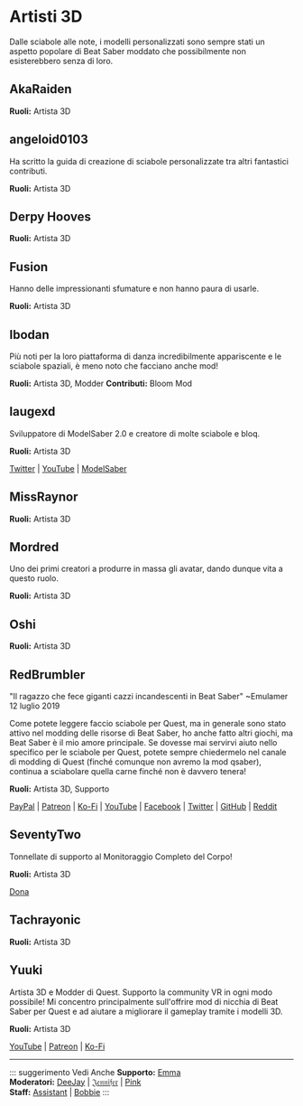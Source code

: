 # Artisti 3D
Dalle sciabole alle note, i modelli personalizzati sono sempre stati un aspetto popolare di Beat Saber moddato che possibilmente non esisterebbero senza di loro.

## AkaRaiden
**Ruoli:** Artista 3D

## angeloid0103
Ha scritto la guida di creazione di sciabole personalizzate tra altri fantastici contributi.

**Ruoli:** Artista 3D

## Derpy Hooves
**Ruoli:** Artista 3D

## Fusion
Hanno delle impressionanti sfumature e non hanno paura di usarle.

**Ruoli:** Artista 3D

## Ibodan
Più noti per la loro piattaforma di danza incredibilmente appariscente e le sciabole spaziali, è meno noto che facciano anche mod!

**Ruoli:** Artista 3D, Modder **Contributi:** Bloom Mod

## laugexd
Sviluppatore di ModelSaber 2.0 e creatore di molte sciabole e bloq.

**Ruoli:** Artista 3D

[Twitter](https://twitter.com/laugexd) | [YouTube](https://www.youtube.com/channel/UCr_JES9nBCUaAR9-UbgDMRw) | [ModelSaber](https://modelsaber.com/Profile/?user=146243483898871808)

## MissRaynor
**Ruoli:** Artista 3D

## Mordred
Uno dei primi creatori a produrre in massa gli avatar, dando dunque vita a questo ruolo.

**Ruoli:** Artista 3D

## Oshi
**Ruoli:** Artista 3D

## RedBrumbler
"Il ragazzo che fece giganti cazzi incandescenti in Beat Saber" ~Emulamer 12 luglio 2019

Come potete leggere faccio sciabole per Quest, ma in generale sono stato attivo nel modding delle risorse di Beat Saber, ho anche fatto altri giochi, ma Beat Saber è il mio amore principale. Se dovesse mai servirvi aiuto nello specifico per le sciabole per Quest, potete sempre chiedermelo nel canale di modding di Quest (finché comunque non avremo la mod qsaber), continua a sciabolare quella carne finché non è davvero tenera!

**Ruoli:** Artista 3D, Supporto

[PayPal](https://paypal.me/RedBrumblerOfficial?locale.x=nl_NL) | [Patreon](https://www.patreon.com/RedBrumbler) | [Ko-Fi](https://ko-fi.com/redbrumbler) | [YouTube](https://www.youtube.com/channel/UCYmzlDob8BQYWrOQWkHtCpQ) | [Facebook](https://www.facebook.com/red.brumbler.7) | [Twitter](https://twitter.com/RedBrumbler) | [GitHub](https://github.com/RedBrumbler/BeatOnCustomSabers) | [Reddit](https://www.reddit.com/user/RedBrumbler/)

## SeventyTwo
Tonnellate di supporto al Monitoraggio Completo del Corpo!

**Ruoli:** Artista 3D

[Dona](https://paypal.me/theseventytwo)

## Tachrayonic
**Ruoli:** Artista 3D

## Yuuki
Artista 3D e Modder di Quest. Supporto la community VR in ogni modo possibile! Mi concentro principalmente sull'offrire mod di nicchia di Beat Saber per Quest e ad aiutare a migliorare il gameplay tramite i modelli 3D.

**Ruoli:** Artista 3D

[YouTube](https://www.youtube.com/channel/UCIH4NTKdVNjnJpfuMrk71Fw) | [Patreon](https://www.patreon.com/yuukisaves) | [Ko-Fi](https://ko-fi.com/supportyuuki)

---

<!-- markdownlint-disable MD013 -->
::: suggerimento Vedi Anche **Supporto:** [Emma](./supports.md#emma)  
**Moderatori:** [DeeJay](./moderators.md#deejay) | [𝔍𝔢𝔫𝔫𝔦𝔣𝔢𝔯](./moderators.md#jennifer) | [Pink](./moderators.md#pink)  
**Staff:** [Assistant](./staff.md#assistant) | [Bobbie](./staff.md#bobbie) :::
